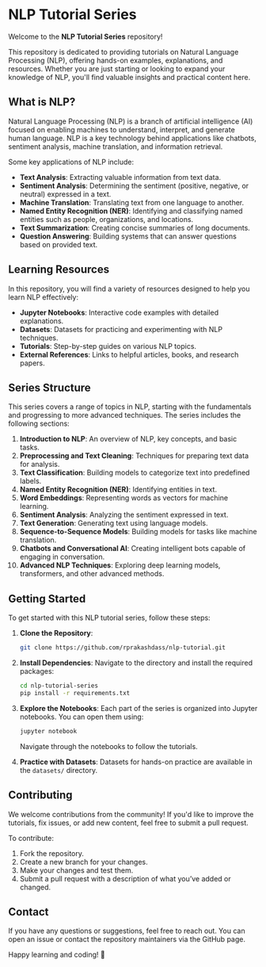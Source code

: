# NLP Tutorial Series

Welcome to the **NLP Tutorial Series** repository!

This repository is dedicated to providing tutorials on Natural Language Processing (NLP), offering hands-on examples, explanations, and resources. Whether you are just starting or looking to expand your knowledge of NLP, you'll find valuable insights and practical content here.

## What is NLP?

Natural Language Processing (NLP) is a branch of artificial intelligence (AI) focused on enabling machines to understand, interpret, and generate human language. NLP is a key technology behind applications like chatbots, sentiment analysis, machine translation, and information retrieval.

Some key applications of NLP include:
- **Text Analysis**: Extracting valuable information from text data.
- **Sentiment Analysis**: Determining the sentiment (positive, negative, or neutral) expressed in a text.
- **Machine Translation**: Translating text from one language to another.
- **Named Entity Recognition (NER)**: Identifying and classifying named entities such as people, organizations, and locations.
- **Text Summarization**: Creating concise summaries of long documents.
- **Question Answering**: Building systems that can answer questions based on provided text.

## Learning Resources

In this repository, you will find a variety of resources designed to help you learn NLP effectively:
- **Jupyter Notebooks**: Interactive code examples with detailed explanations.
- **Datasets**: Datasets for practicing and experimenting with NLP techniques.
- **Tutorials**: Step-by-step guides on various NLP topics.
- **External References**: Links to helpful articles, books, and research papers.

## Series Structure

This series covers a range of topics in NLP, starting with the fundamentals and progressing to more advanced techniques. The series includes the following sections:

1. **Introduction to NLP**: An overview of NLP, key concepts, and basic tasks.
2. **Preprocessing and Text Cleaning**: Techniques for preparing text data for analysis.
3. **Text Classification**: Building models to categorize text into predefined labels.
4. **Named Entity Recognition (NER)**: Identifying entities in text.
5. **Word Embeddings**: Representing words as vectors for machine learning.
6. **Sentiment Analysis**: Analyzing the sentiment expressed in text.
7. **Text Generation**: Generating text using language models.
8. **Sequence-to-Sequence Models**: Building models for tasks like machine translation.
9. **Chatbots and Conversational AI**: Creating intelligent bots capable of engaging in conversation.
10. **Advanced NLP Techniques**: Exploring deep learning models, transformers, and other advanced methods.

## Getting Started

To get started with this NLP tutorial series, follow these steps:

1. **Clone the Repository**:
   ```bash
   git clone https://github.com/rprakashdass/nlp-tutorial.git
   ```
   
2. **Install Dependencies**:
   Navigate to the directory and install the required packages:
   ```bash
   cd nlp-tutorial-series
   pip install -r requirements.txt
   ```

3. **Explore the Notebooks**:
   Each part of the series is organized into Jupyter notebooks. You can open them using:
   ```bash
   jupyter notebook
   ```
   Navigate through the notebooks to follow the tutorials.

4. **Practice with Datasets**:
   Datasets for hands-on practice are available in the `datasets/` directory.

## Contributing

We welcome contributions from the community! If you'd like to improve the tutorials, fix issues, or add new content, feel free to submit a pull request.

To contribute:
1. Fork the repository.
2. Create a new branch for your changes.
3. Make your changes and test them.
4. Submit a pull request with a description of what you’ve added or changed.

## Contact

If you have any questions or suggestions, feel free to reach out. You can open an issue or contact the repository maintainers via the GitHub page.

Happy learning and coding! 🚀
